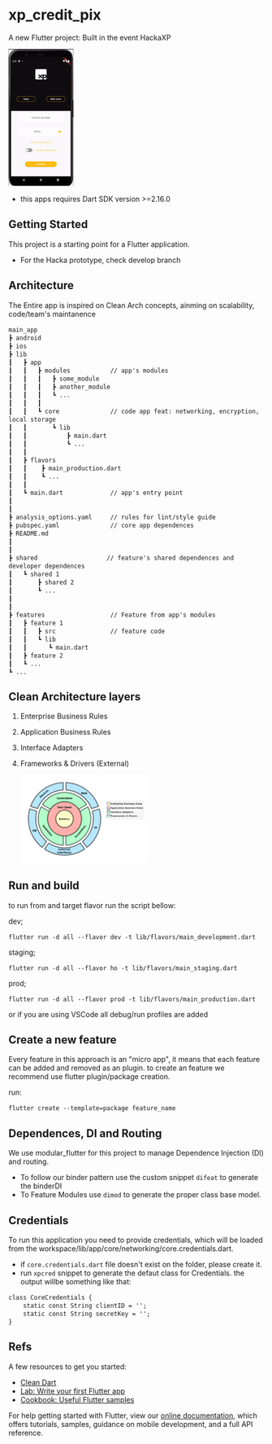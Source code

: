 # xp_credit_pix

A new Flutter project: Built in the event HackaXP

![app](assets/app.gif)

- this apps requires Dart SDK version >=2.16.0

## Getting Started

This project is a starting point for a Flutter application.

- For the Hacka prototype, check develop branch

## Architecture

The Entire app is inspired on Clean Arch concepts, ainming on scalability, code/team's maintanence

```
main_app
┣ android
┣ ios
┣ lib
┃   ┣ app
┃   ┃   ┣ modules           // app's modules
┃   ┃   ┃   ┣ some_module
┃   ┃   ┃   ┣ another_module
┃   ┃   ┃   ┗ ...
┃   ┃   ┃
┃   ┃   ┗ core              // code app feat: networking, encryption, local storage
┃   ┃       ┗ lib
┃   ┃           ┣ main.dart
┃   ┃           ┗ ...
┃   ┃
┃   ┣ flavors
┃   ┃    ┣ main_production.dart
┃   ┃    ┗ ...
┃   ┃
┃   ┗ main.dart             // app's entry point
┃
┃
┣ analysis_options.yaml     // rules for lint/style guide
┣ pubspec.yaml              // core app dependences
┣ README.md
┃
┃
┣ shared                   // feature's shared dependences and developer dependences
┃   ┗ shared 1
┃       ┣ shared 2
┃       ┗ ...
┃
┃
┣ features                  // Feature from app's modules
┃   ┣ feature 1
┃   ┃   ┣ src               // feature code
┃   ┃   ┗ lib
┃   ┃      ┗ main.dart
┃   ┣ feature 2
┃   ┗ ...
┗ ...
```

## Clean Architecture layers

1. Enterprise Business Rules
2. Application Business Rules
3. Interface Adapters
4. Frameworks & Drivers (External)

   <img src="https://raw.githubusercontent.com/Flutterando/Clean-Dart/master/imgs/img3.png" width=250/>

## Run and build

to run from and target flavor run the script bellow:

dev;

```(bash)
flutter run -d all --flavor dev -t lib/flavors/main_development.dart
```

staging;

```(bash)
flutter run -d all --flavor ho -t lib/flavors/main_staging.dart
```

prod;

```(bash)
flutter run -d all --flavor prod -t lib/flavors/main_production.dart
```

or if you are using VSCode all debug/run profiles are added

## Create a new feature

Every feature in this approach is an "micro app", it means that each feature can be added and removed as an plugin. to create an feature we recommend use flutter plugin/package creation.

run:

```(bash)
flutter create --template=package feature_name
```

## Dependences, DI and Routing

We use modular_flutter for this project to manage Dependence Injection (DI) and routing.

- To follow our binder pattern use the custom snippet `difeat` to generate the binderDI
- To Feature Modules use `dimod` to generate the proper class base model.

## Credentials

To run this application you need to provide credentials, which will be loaded from the workspace/lib/app/core/networking/core.credentials.dart.

- if `core.credentials.dart` file doesn't exist on the folder, please create it.
- run `xpcred` snippet to generate the defaut class for Credentials. the output willbe something like that:

```
class CoreCredentials {
    static const String clientID = '';
    static const String secretKey = '';
}
```

## Refs

A few resources to get you started:

- [Clean Dart](https://github.com/Flutterando/Clean-Dart)
- [Lab: Write your first Flutter app](https://flutter.dev/docs/get-started/codelab)
- [Cookbook: Useful Flutter samples](https://flutter.dev/docs/cookbook)

For help getting started with Flutter, view our
[online documentation](https://flutter.dev/docs), which offers tutorials,
samples, guidance on mobile development, and a full API reference.
